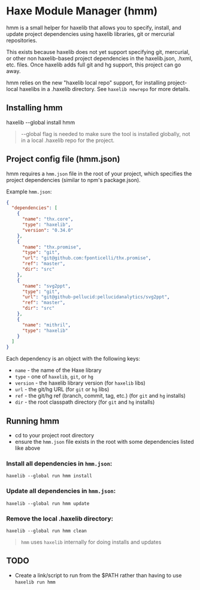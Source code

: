 # Haxe Module Manager (hmm)

hmm is a small helper for haxelib that allows you to specify, install,
and update project dependencies using haxelib libraries, git or
mercurial repositories.

This exists because haxelib does not yet support specifying git, mercurial,
or other non haxelib-based project dependencies in the haxelib.json,
.hxml, etc. files.  Once haxelib adds full git and hg support, this
project can go away.

hmm relies on the new "haxelib local repo" support, for installing project-local
haxelibs in a .haxelib directory.  See `haxelib newrepo` for more
details.

## Installing hmm

haxelib --global install hmm

> --global flag is needed to make sure the tool is installed globally,
> not in a local .haxelib repo for the project.

## Project config file (hmm.json)

hmm requires a `hmm.json` file in the root of your project, which
specifies the project dependencies (similar to npm's package.json).

Example `hmm.json`:

```json
{
  "dependencies": [
    {
      "name": "thx.core",
      "type": "haxelib",
      "version": "0.34.0"
    },
    {
      "name": "thx.promise",
      "type": "git",
      "url": "git@github.com:fponticelli/thx.promise",
      "ref": "master",
      "dir": "src"
    },
    {
      "name": "svg2ppt",
      "type": "git",
      "url": "git@github-pellucid:pellucidanalytics/svg2ppt",
      "ref": "master",
      "dir": "src"
    },
    {
      "name": "mithril",
      "type": "haxelib"
    }
  ]
}
```

Each dependency is an object with the following keys:

- `name` - the name of the Haxe library
- `type` - one of `haxelib`, `git`, or `hg`
- `version` - the haxelib library version (for `haxelib` libs)
- `url` - the git/hg URL (for `git` or `hg` libs)
- `ref` - the git/hg ref (branch, commit, tag, etc.) (for `git` and `hg`
  installs)
- `dir` - the root classpath directory (for `git` and `hg` installs)

## Running hmm

- cd to your project root directory
- ensure the `hmm.json` file exists in the root with some dependencies listed like above

### Install all dependencies in `hmm.json`:

`haxelib --global run hmm install`

### Update all dependencies in `hmm.json`:

`haxelib --global run hmm update`

### Remove the local .haxelib directory:

`haxelib --global run hmm clean`

> `hmm` uses `haxelib` internally for doing installs and updates

## TODO

- Create a link/script to run from the $PATH rather than having to use `haxelib run hmm`
